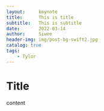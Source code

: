 ```yaml
---
layout:     keynote
title:      This is title
subtitle:   This is subtitle
date:       2022-03-14
author:     Siwee
header-img: img/post-bg-swift2.jpg
catalog: true
tags:
    - Tylor
---
```



# Title

content

